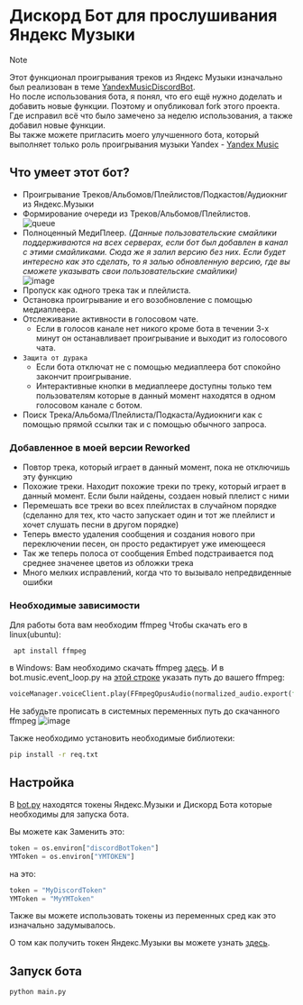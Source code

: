 # Дискорд Бот для прослушивания Яндекс Музыки

> [!NOTE]
> Этот функционал проигрывания треков из Яндекс Музыки изначально был реализован в теме [YandexMusicDiscordBot](https://github.com/Delitel-WEB/YandexMusicDiscordBot).<br />
> Но после использования бота, я понял, что его ещё нужно доделать и добавить новые функции. Поэтому и опубликовал fork этого проекта. Где исправил всё что было замечено за неделю использования, а также добавил новые функции.<br />
> Вы также можете пригласить моего улучшенного бота, который выполняет только роль проигрывания музыки Yandex - [Yandex Music](https://discord.com/api/oauth2/authorize?client_id=1171294403072118854&permissions=8&scope=bot)

## Что умеет этот бот?
- Проигрывание Треков/Альбомов/Плейлистов/Подкастов/Аудиокниг из Яндекс.Музыки
- Формирование очереди из Треков/Альбомов/Плейлистов.<br />
![queue](https://github.com/llimonix/YandexMusicDiscordBotReworked/assets/58168234/26c8d019-8410-4238-8d8f-33e5a3c9d300)
- Полноценный МедиПлеер. _(Данные пользовательские смайлики поддерживаются на всех серверах, если бот был добавлен в канал с этими смайликами. Сюда же я залил версию без них. Если будет интересно как это сделать, то я залью обновленную версию, где вы сможете указывать свои пользовательские смайлики)_<br />
![image](https://github.com/llimonix/YandexMusicDiscordBotReworked/assets/58168234/027e8599-54e8-4dac-ba10-f57992053f69)
- Пропуск как одного трека так и плейлиста.
- Остановка проигрывание и его возобновление с помощью медиаплеера.
- Отслеживание активности в голосовом чате.
    - Если в голосов канале нет никого кроме бота в течении 3-х минут он останавливает проигрывание и выходит из голосового чата.
- `Защита от дурака`
    - Если бота отключат не с помощью медиаплеера бот спокойно закончит проигрывание.
    - Интерактивные кнопки в медиаплеере доступны только тем пользователям которые в данный момент находятся в одном голосовом канале с ботом.
- Поиск Трека/Альбома/Плейлиста/Подкаста/Аудиокниги как с помощью прямой ссылки так и с помощью обычного запроса.

### **Добавленное в моей версии Reworked**

- Повтор трека, который играет в данный момент, пока не отключишь эту функцию
- Похожие треки. Находит похожие треки по треку, который играет в данный момент. Если были найдены, создаен новый плелист с ними
- Перемешать все треки во всех плейлистах в случайном порядке (сделанно для тех, кто часто запускает один и тот же плейлист и хочет слушать песни в другом порядке)
- Теперь вместо удаления сообщения и создания нового при переключении песен, он просто редактирует уже имеющееся
- Так же теперь полоса от сообщения Embed подстраивается под среднее значенее цветов из обложки трека
- Много мелких исправлений, когда что то вызывало непредвиденные ошибки


### Необходимые зависимости
Для работы бота вам необходим ffmpeg
Чтобы скачать его в linux(ubuntu):
```shell
 apt install ffmpeg
```
в Windows:
Вам необходимо скачать ffmpeg [здесь](https://ffmpeg.org/).
И в bot.music.event_loop.py на [этой строке](bot/music/event_loop.py#L79) указать путь до вашего ffmpeg:
```python
voiceManager.voiceClient.play(FFmpegOpusAudio(normalized_audio.export(format='wav'), pipe=True, executable="ffmpeg.exe"))
```
Не забудьте прописать в системных переменных путь до скачанного ffmpeg
![image](https://github.com/llimonix/YandexMusicDiscordBotReworked/assets/58168234/61402f0a-577b-4d15-9285-4a67376e9b99)


Также необходимо установить необходимые библиотеки:
```cmd
pip install -r req.txt
```

## Настройка
В [bot.py](bot/cfg.py) находятся токены Яндекс.Музыки и Дискорд Бота которые необходимы для запуска бота.

Вы можете как 
Заменить это:
```python
token = os.environ["discordBotToken"]
YMToken = os.environ["YMTOKEN"]
```
на это:
```python
token = "MyDiscordToken"
YMToken = "MyYMToken"
```
Также вы можете использовать токены из переменных сред как это изначально задумывалось.

О том как получить токен Яндекс.Музыки вы можете узнать [здесь](https://github.com/MarshalX/yandex-music-api/discussions/513).


## Запуск бота
```cmd
python main.py
```
